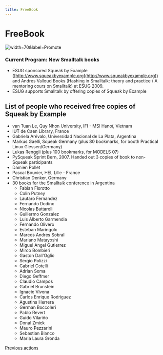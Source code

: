 ```yaml
---
title: FreeBook
---
```


# FreeBook

![](file://images/Promotion.jpg "width=70&label=Promote")

### Current Program: New Smalltalk books

- ESUG sponsored Squeak by Example ([http://www.squeakbyexample.org](http://www.squeakbyexample.org)) and Andres Valloud Books (Hashing in Smalltalk: theory and practice / A mentoring cours on Smalltalk) at ESUG 2009.
- ESUG supports Smalltalk by offering copies of Squeak by Example

## List of people who received free copies of Squeak by Example
- van Tuan Le, Quy Nhon University, IFI - MSI Hanoï, Vietnam
- IUT de Caen Library, France
- Gabriela Arévalo, Universidad Nacional de La Plata, Argentina
- Markus Gaelli, Squeak Germany (plus 80 bookmarks, for booth Practical Linux Giessen/Germany)
- Lukas Renggli (plus 100 bookmarks, for MODELS 07)
- PySqueak Sprint Bern, 2007. Handed out 3 copies of book to non-Squeak participants
- Damien Pollet
- Pascal Bouvier, HEI, Lille - France
- Christian Denker, Germany
- 30 books for the Smalltalk conference in Argentina
  - Fabian Florotto
  - Colin Putney
  - Lautaro Fernandez
  - Fernando Dodino
  - Nicolas Buttarelli
  - Guillermo Gonzalez
  - Luis Alberto Garmendia
  - Fernando Olivero
  - Esteban Maringolo
  - Marcos Andres Sobral
  - Mariano Matayoshi
  - Miguel Angel Gutierrez
  - Mirco Bombieri
  - Gaston Dall'Oglio
  - Sergio Polizzi
  - Gabriel Cotelli
  - Adrian Soma
  - Diego Geffmer
  - Claudio Campos
  - Gabriel Brunstein
  - Ignacio Vivona
  - Carlos Enrique Rodriguez
  - Agustina Herrera
  - German Boccoleri
  - Pablo Revert
  - Guido Vilariño
  - Donal Zmick
  - Mauro Pezzarini
  - Sebastian Blanco
  - Maria Laura Gronda

[Previous actions](previous_actions.html)
